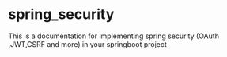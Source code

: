 # spring_security
This is a documentation for implementing spring security  (OAuth ,JWT,CSRF and more) in your springboot project

